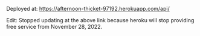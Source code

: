 Deployed at: https://afternoon-thicket-97192.herokuapp.com/api/

Edit: Stopped updating at the above link because heroku will stop providing free service from November 28, 2022.
